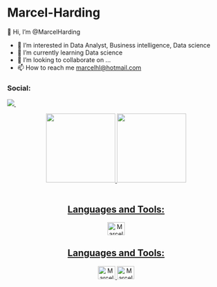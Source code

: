 # Marcel-Harding
👋 Hi, I’m @MarcelHarding
- 👀 I’m interested in Data Analyst, Business intelligence, Data science
- 🌱 I’m currently learning Data science
- 💞️ I’m looking to collaborate on ...
- 📫 How to reach me marcelhl@hotmail.com

<h3>Social:</h3>
<p>
  <a href="https://www.linkedin.com/in/marcel-harding/">
  <img src="https://img.shields.io/badge/LinkedIn-0077B5?style=for-the-badge&logo=linkedin&logoColor=white" />        
  </a>&nbsp;&nbsp;
</p>

<div align="center">  
  <a href="https://github.com/MarcelHarding">
  <img height="160em" src="https://github-readme-stats.vercel.app/api?username=MarcelHarding&show_icons=true&theme=dark&include_all_commits=true&count_private=true"/>
  <img height="160em" src="https://github-readme-stats.vercel.app/api/top-langs/?username=MarcelHarding&layout=compact&langs_count=7&theme=dark"/>
  
  </div>

<div style="display: inline_block"><br>
  <h2 align="center">Languages and Tools:</h2>
  <p align="center"> <alt="Marcel-Py" height="30" width="40" src="https://cdn.jsdelivr.net/gh/devicons/devicon/icons/python/python-original.svg" />
  <img align="center" alt="Marcel-MySQL" height="30" width="40" src="https://cdn.jsdelivr.net/gh/devicons/devicon/icons/mysql/mysql-original.svg" />
  
</div>
  

<h2 align="center">Languages and Tools:</h2>
<p align="center"> <img src="[https://imgur.com/MbpYAc0.png](https://cdn.jsdelivr.net/gh/devicons/devicon/icons/python/python-original.svg)" alt="Marcel-Py" width="40" height="30"/> <img src="[https://imgur.com/6Wg7L5Q.png](https://cdn.jsdelivr.net/gh/devicons/devicon/icons/mysql/mysql-original.svg)" alt="Marcel-MySQL" width="40" height="30"/> </p>
